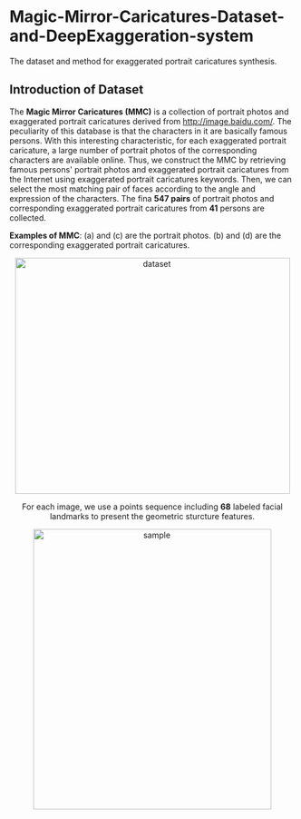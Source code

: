 # Magic-Mirror-Caricatures-Dataset-and-DeepExaggeration-system
The dataset and method for exaggerated portrait caricatures synthesis.
## Introduction of Dataset
The **Magic Mirror Caricatures (MMC)** is a collection of portrait photos and exaggerated portrait caricatures derived from http://image.baidu.com/. The peculiarity of this database is that the characters in it are basically famous persons. With this interesting characteristic, for each exaggerated portrait caricature, a large number of portrait photos of the corresponding characters are available online. Thus, we construct the MMC by retrieving famous persons' portrait photos and exaggerated portrait caricatures from the Internet using exaggerated portrait caricatures keywords. Then, we can select the most matching pair of faces according to the angle and expression of the characters. The fina **547 pairs** of portrait photos and corresponding exaggerated portrait caricatures from **41** persons are collected.

**Examples of MMC**: (a) and (c) are the portrait photos. (b) and (d) are the corresponding exaggerated portrait caricatures.

<div align=center><img src="https://github.com/TCvivi/Magic-Mirror-Caricatures-Dataset-and-DeepExaggeration-system/blob/master/dataset.png" width="485" height="416" alt="dataset"/>

For each image, we use a points sequence including **68** labeled facial landmarks to present the geometric sturcture features. 

<div align=center><img src="https://github.com/TCvivi/Magic-Mirror-Caricatures-Dataset-and-DeepExaggeration-system/blob/master/sample.png" width="420" height="494" alt="sample"/>


